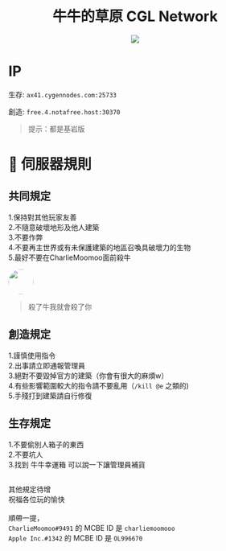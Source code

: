<div align="center">
<h1>牛牛的草原 CGL Network</h1>
<img src="https://cdn.discordapp.com/avatars/836204711454834688/ec51f3aed0943f79239a05124e863dd5.webp?size=1024"/>
</div>

# IP
生存: `ax41.cygennodes.com:25733`

創造: `free.4.notafree.host:30370`

> 提示：都是基岩版

# 📙 伺服器規則
## 共同規定
1.保持對其他玩家友善<br>
2.不隨意破壞地形及他人建築<br>
3.不要作弊<br>
4.不要再主世界或有未保護建築的地區召喚具破壞力的生物<br>
5.最好不要在CharlieMoomoo面前殺牛<br>

<img width="50" style="border-radius: 50%" src="https://media.discordapp.net/attachments/858984158620286998/958905383571828836/unknown.png"/>
<blockquote style="display: flex; flex-direction: column; flex-wrap: wrap;">
  殺了牛我就會殺了你</blockquote>

## 創造規定
1.謹慎使用指令<br>
2.出事請立即通報管理員<br>
3.絕對不要毀掉官方的建築（你會有很大的麻煩w）<br>
4.有些影響範圍較大的指令請不要亂用（`/kill @e` 之類的)<br>
5.手殘打到建築請自行修復<br>

## 生存規定
1.不要偷別人箱子的東西<br>
2.不要坑人<br>
3.找到 牛牛幸運箱 可以說一下讓管理員補貨<br>

## 
其他規定待增<br>
祝福各位玩的愉快<br>
<br>
順帶一提，<br>
`CharlieMoomoo#9491` 的 MCBE ID 是 `charliemoomooo`<br>
`Apple Inc.#1342` 的 MCBE ID 是 `OL996670`
